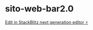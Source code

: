 # sito-web-bar2.0

[Edit in StackBlitz next generation editor ⚡️](https://stackblitz.com/~/github.com/4ndr3w2007/sito-web-bar2.0)